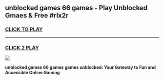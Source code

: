 
## unblocked games 66 games - Play Unblocked Gmaes & Free #rlx2r
<h3>
<a href="https://news.freeplayer.one?title=unblocked_games_66_games&ref=03M">CLICK TO PLAY</a></h3>
<hr>

<h3>
<a href="https://news.freeplayer.one?title=unblocked_games_66_games&ref=03M">CLICK 2 PLAY</a>
  
</h3>

<a href="https://news.freeplayer.one?title=unblocked_games_66_games&ref=03M"><img src="https://clearcache.store/games.png"></a>


**unblocked games 66 games games unblocked: Your Gateway to Fun and Accessible Online Gaming**
